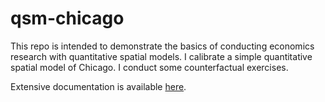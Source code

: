 # qsm-chicago
This repo is intended to demonstrate the basics of conducting economics research with quantitative spatial models. I calibrate a simple quantitative spatial model of Chicago. I conduct some counterfactual exercises.

Extensive documentation is available [here](docs.pdf).